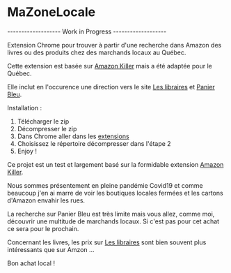 # MaZoneLocale

------------------- Work in Progress -------------------

Extension Chrome pour trouver à partir d'une recherche dans Amazon des livres ou des produits chez des marchands locaux au Québec.

Cette extension est basée sur [Amazon Killer](https://github.com/elliotlepers/Amazon-Killer) mais a été adaptée pour le Québec.

Elle inclut en l'occurence une direction vers le site [Les libraires](https://www.leslibraires.ca/) et [Panier Bleu](https://www.lepanierbleu.ca/).

Installation :
1. Télécharger le zip
2. Décompresser le zip
3. Dans Chrome aller dans les [extensions](chrome://extensions/) 
4. Choisissez le répertoire décompresser dans l'étape 2
5. Enjoy !

Ce projet est un test et largement basé sur la formidable extension [Amazon Killer](https://github.com/elliotlepers/Amazon-Killer).

Nous sommes présentement en pleine pandémie Covid19 et comme beaucoup j'en ai marre de voir les boutiques locales fermées et les cartons d'Amazon envahir les rues.

La recherche sur Panier Bleu est très limite mais vous allez, comme moi, découvrir une multitude de marchands locaux.
Si c'est pas pour cet achat ce sera pour le prochain.

Concernant les livres, les prix sur [Les libraires](https://www.leslibraires.ca/) sont bien souvent plus intéressants que sur Amzon ...

Bon achat local !
